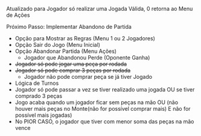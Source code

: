 Atualizado para Jogador só realizar uma Jogada Válida, 0 retorna ao Menu de Ações

Próximo Passo: Implementar Abandono de Partida

- Opção para Mostrar as Regras (Menu 1 ou 2 Jogadores)
- Opção Sair do Jogo (Menu Inicial)
- Opção Abandonar Partida (Menu Ações)
  - Jogador que Abandonou Perde (Oponente Ganha)
- ~~Jogador só pode jogar uma peça por rodada~~
- ~~Jogador só pode comprar 3 peças por rodada~~
  - Jogador não pode comprar peça se já tiver Jogado
- Lógica de Turnos
- Jogador só pode passar a vez se tiver realizado uma jogada OU se tiver comprado 3 peças
- Jogo acaba quando um jogador ficar sem peças na mão OU (não houver mais peças no Monte(não for possível comprar mais) E não for possível mais jogadas)
- No PIOR CASO, o jogador que tiver com menor soma das peças na mão vence
